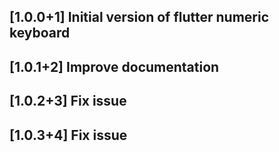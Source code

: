 ## [1.0.0+1]  Initial version of flutter numeric keyboard
## [1.0.1+2]  Improve documentation
## [1.0.2+3]  Fix issue
## [1.0.3+4]  Fix issue